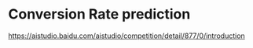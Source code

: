 # Conversion Rate prediction

https://aistudio.baidu.com/aistudio/competition/detail/877/0/introduction